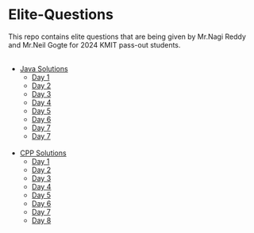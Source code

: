 # Elite-Questions
This repo contains elite questions that are being given by Mr.Nagi Reddy and Mr.Neil Gogte for 2024 KMIT pass-out students. 
    <br><br>
* [Java Solutions](https://github.com/adityachintala/Elite-Questions/tree/main/Java)
    * [Day 1](https://github.com/adityachintala/Elite-Questions/tree/main/Java/D1) 
    * [Day 2](https://github.com/adityachintala/Elite-Questions/tree/main/Java/D2)
    * [Day 3](https://github.com/adityachintala/Elite-Questions/tree/main/Java/D3)
    * [Day 4](https://github.com/adityachintala/Elite-Questions/tree/main/Java/D4)
    * [Day 5](https://github.com/adityachintala/Elite-Questions/tree/main/Java/D5)
    * [Day 6](https://github.com/adityachintala/Elite-Questions/tree/main/Java/D6)
    * [Day 7](https://github.com/adityachintala/Elite-Questions/tree/main/Java/D7)
    * [Day 7](https://github.com/adityachintala/Elite-Questions/tree/main/Java/D8)
    <br><br>
* [CPP Solutions](https://github.com/adityachintala/Elite-Questions/tree/main/CPP)
    * [Day 1](https://github.com/adityachintala/Elite-Questions/tree/main/CPP/D1)
    * [Day 2](https://github.com/adityachintala/Elite-Questions/tree/main/CPP/D2)
    * [Day 3](https://github.com/adityachintala/Elite-Questions/tree/main/CPP/D3)
    * [Day 4](https://github.com/adityachintala/Elite-Questions/tree/main/CPP/D4)
    * [Day 5](https://github.com/adityachintala/Elite-Questions/tree/main/CPP/D5)
    * [Day 6](https://github.com/adityachintala/Elite-Questions/tree/main/CPP/D6)
    * [Day 7](https://github.com/adityachintala/Elite-Questions/tree/main/CPP/D7)
    * [Day 8](https://github.com/adityachintala/Elite-Questions/tree/main/CPP/D8)
